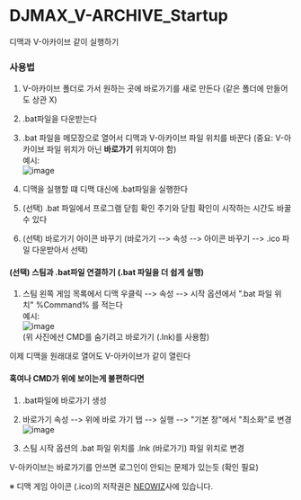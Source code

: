 # DJMAX_V-ARCHIVE_Startup
디맥과 V-아카이브 같이 실행하기

### 사용법
1. V-아카이브 폴더로 가서 원하는 곳에 바로가기를 새로 만든다 (같은 폴더에 만들어도 상관 X)
2. .bat파일을 다운받는다
3. .bat 파일을 메모장으로 열어서 디맥과 V-아카이브 파일 위치를 바꾼다 (중요: V-아카이브 파일 위치가 아닌 **바로가기** 위치여야 함)<br>
예시: <br>
![image](https://github.com/Judeisbad/DJMAX_V-ARCHIVE_Startup/assets/23564565/ea2255bd-5c82-4a0d-868f-f359be898f4d)
4. 디맥을 실행할 떄 디맥 대신에 .bat파일을 실행한다

5. (선택) .bat 파일에서 프로그램 닫힘 확인 주기와 닫힘 확인이 시작하는 시간도 바꿀 수 있다
6. (선택) 바로가기 아이콘 바꾸기 (바로가기 --> 속성 --> 아이콘 바꾸기 --> .ico 파일 다운받아서 선택)

#### (선택) 스팀과 .bat파일 연결하기 (.bat 파일을 더 쉽게 실행)
1. 스팀 왼쪽 게임 목록에서 디맥 우클릭 --> 속성 --> 시작 옵션에서 ".bat 파일 위치" %Command% 를 적는다<br>
예시: <br>
![image](https://github.com/Judeisbad/DJMAX_V-ARCHIVE_Startup/assets/23564565/a86f2592-81d6-4943-959e-c4db8ee393d3)<br>
(위 사진에선 CMD를 숨기려고 바로가기 (.lnk)를 사용함)

이제 디맥을 원래대로 열어도 V-아카이브가 같이 열린다

#### 혹여나 CMD가 위에 보이는게 불편하다면 
1. .bat파일에 바로가기 생성
2. 바로가기 속성 --> 위에 바로 가기 탭 --> 실행 --> "기본 창"에서 "최소화"로 변경<br>
![image](https://github.com/Judeisbad/DJMAX_V-ARCHIVE_Startup/assets/23564565/709b9b2a-f9ed-428f-a9dd-983ceba63f57)

3. 스팀 시작 옵션의 .bat 파일 위치를 .lnk (바로가기) 파일 위치로 변경


V-아카이브는 바로가기를 안쓰면 로그인이 안되는 문제가 있는듯 (확인 필요)

※ 디맥 게임 아이콘 (.ico)의 저작권은 [NEOWIZ](https://www.neowiz.com/neowiz/)사에 있습니다.
